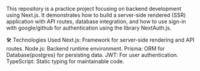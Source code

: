 This repository is a practice project focusing on backend development using Next.js. It demonstrates how to build a server-side rendered (SSR) application with API routes, database integration, and how to use sign-in with google/github for authentication using the library NextAuth.js.


🛠️ Technologies Used
Next.js: Framework for server-side rendering and API routes.
Node.js: Backend runtime environment.
Prisma: ORM for Database(postgres) for persisting data.
JWT: For user authentication.
TypeScript: Static typing for maintainable code.
